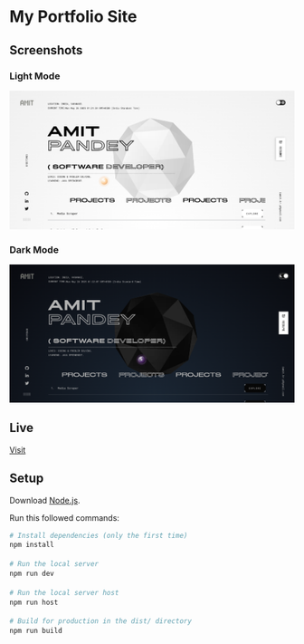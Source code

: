 # My Portfolio Site

## Screenshots

### Light Mode
![Light Mode](static/images/ss-light.png)

### Dark Mode
![Dark Mode](static/images/ss-dark.png)

## Live
[Visit](https://my-site-three-dusky.vercel.app/)

## Setup
Download [Node.js](https://nodejs.org/en/download/).

Run this followed commands:

``` bash
# Install dependencies (only the first time)
npm install

# Run the local server
npm run dev

# Run the local server host
npm run host

# Build for production in the dist/ directory
npm run build
```
